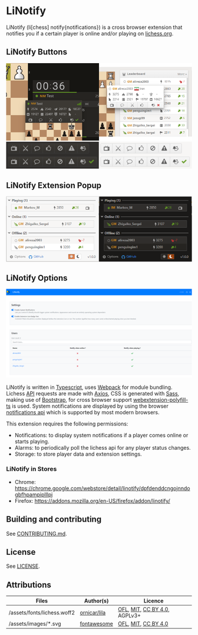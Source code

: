 # LiNotify

LiNotify (li[chess] notify{notifications}) is a cross browser extension that notifies you if a certain player is online and/or playing on [lichess.org](https://www.lichess.org).

## LiNotify Buttons

![LiNotify Button Example Image 1](https://raw.githubusercontent.com/mpunkenhofer/linotify/master/assets/promo/promo-github-1.png)
![LiNotify Button Example Image 2](https://raw.githubusercontent.com/mpunkenhofer/linotify/master/assets/promo/promo-github-2.png)

## LiNotify Extension Popup

![LiNotify Popup Example Image](https://raw.githubusercontent.com/mpunkenhofer/linotify/master/assets/promo/promo-github-3.png)

## LiNotify Options

![LiNotify Options Example Image](https://raw.githubusercontent.com/mpunkenhofer/linotify/master/assets/promo/promo-github-4.png)

LiNotify is written in [Typescript](https://www.typescriptlang.org/), uses [Webpack](https://webpack.js.org/) for module
bundling. Lichess [API](https://lichess.org/api) requests are made with [Axios](https://github.com/axios/axios), CSS is generated with [Sass](https://sass-lang.com/), making use of [Bootstrap](https://getbootstrap.com/), for cross browser support [webextension-polyfill-ts](https://github.com/Lusito/webextension-polyfill-ts) is used. System notifications are displayed by using the browser [notifications api](https://developer.mozilla.org/en-US/docs/Mozilla/Add-ons/WebExtensions/API/notifications) which is supported by most modern browsers.

This extension requires the following permissions:

* Notifications: to display system notifications if a player comes online or starts playing.
* Alarms: to periodically poll the lichess api for any player status changes.
* Storage: to store player data and extension settings.

### LiNotify in Stores
* Chrome: https://chrome.google.com/webstore/detail/linotify/dpfdenddcngojnndogbfhpampiplllpj
* Firefox: https://addons.mozilla.org/en-US/firefox/addon/linotify/
## Building and contributing

See [CONTRIBUTING.md](/CONTRIBUTING.md).

## License

See [LICENSE](/LICENSE).

## Attributions

Files | Author(s) | Licence
---|---|---
/assets/fonts/lichess.woff2 | [ornicar/lila](https://github.com/ornicar/lila/blob/master/public/font/lichess.woff2) | [OFL](http://scripts.sil.org/cms/scripts/page.php?site_id=nrsi&id=OFL), [MIT](https://github.com/primer/octicons/blob/master/LICENSE), [CC BY 4.0](https://creativecommons.org/licenses/by/4.0/), AGPLv3+
/assets/images/*.svg | [fontawesome](https://fontawesome.com/) | [OFL](http://scripts.sil.org/cms/scripts/page.php?site_id=nrsi&id=OFL), [MIT](https://github.com/primer/octicons/blob/master/LICENSE), [CC BY 4.0](https://creativecommons.org/licenses/by/4.0/)
